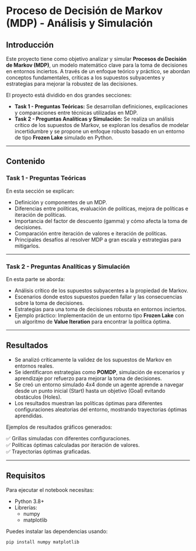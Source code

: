 # Proceso de Decisión de Markov (MDP) - Análisis y Simulación

## Introducción

Este proyecto tiene como objetivo analizar y simular **Procesos de Decisión de Markov (MDP)**, un modelo matemático clave para la toma de decisiones en entornos inciertos. A través de un enfoque teórico y práctico, se abordan conceptos fundamentales, críticas a los supuestos subyacentes y estrategias para mejorar la robustez de las decisiones.

El proyecto está dividido en dos grandes secciones:

- **Task 1 - Preguntas Teóricas:** Se desarrollan definiciones, explicaciones y comparaciones entre técnicas utilizadas en MDP.
- **Task 2 - Preguntas Analíticas y Simulación:** Se realiza un análisis crítico de los supuestos de Markov, se exploran los desafíos de modelar incertidumbre y se propone un enfoque robusto basado en un entorno de tipo **Frozen Lake** simulado en Python.

---

## Contenido

### Task 1 - Preguntas Teóricas
En esta sección se explican:
- Definición y componentes de un MDP.
- Diferencias entre políticas, evaluación de políticas, mejora de políticas e iteración de políticas.
- Importancia del factor de descuento (gamma) y cómo afecta la toma de decisiones.
- Comparación entre iteración de valores e iteración de políticas.
- Principales desafíos al resolver MDP a gran escala y estrategias para mitigarlos.

---

### Task 2 - Preguntas Analíticas y Simulación
En esta parte se aborda:
- Análisis crítico de los supuestos subyacentes a la propiedad de Markov.
- Escenarios donde estos supuestos pueden fallar y las consecuencias sobre la toma de decisiones.
- Estrategias para una toma de decisiones robusta en entornos inciertos.
- Ejemplo práctico: Implementación de un entorno tipo **Frozen Lake** con un algoritmo de **Value Iteration** para encontrar la política óptima.

---

## Resultados
- Se analizó críticamente la validez de los supuestos de Markov en entornos reales.
- Se identificaron estrategias como **POMDP**, simulación de escenarios y aprendizaje por refuerzo para mejorar la toma de decisiones.
- Se creó un entorno simulado 4x4 donde un agente aprende a navegar desde un punto inicial (Start) hasta un objetivo (Goal) evitando obstáculos (Holes).
- Los resultados muestran las políticas óptimas para diferentes configuraciones aleatorias del entorno, mostrando trayectorias óptimas aprendidas.

Ejemplos de resultados gráficos generados:

✅ Grillas simuladas con diferentes configuraciones.  
✅ Políticas óptimas calculadas por iteración de valores.  
✅ Trayectorias óptimas graficadas.

---

## Requisitos

Para ejecutar el notebook necesitas:

- Python 3.8+
- Librerías:
    - numpy
    - matplotlib

Puedes instalar las dependencias usando:

```bash
pip install numpy matplotlib
